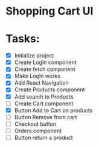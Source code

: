 # Shopping Cart UI

# Tasks: 
  - [X] Initialize project
  - [X] Create LogIn component
  - [X] Create fetch component
  - [X] Make LogIn works
  - [X] Add React Navigation
  - [X] Create Products component
  - [X] Add search to Products
  - [ ] Create Cart component
  - [X] Button Add to Cart on products
  - [ ] Button Remove from cart
  - [ ] Checkout button
  - [ ] Orders component
  - [ ] Button return a product

